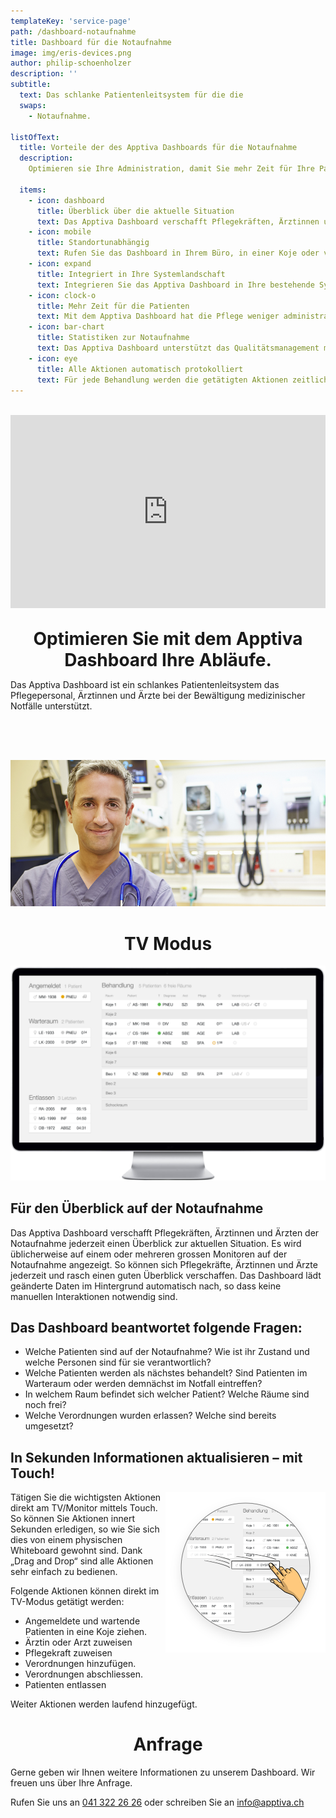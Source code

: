```yaml
---
templateKey: 'service-page'
path: /dashboard-notaufnahme
title: Dashboard für die Notaufnahme
image: img/eris-devices.png
author: philip-schoenholzer
description: ''
subtitle: 
  text: Das schlanke Patientenleitsystem für die die
  swaps: 
    - Notaufnahme.

listOfText:
  title: Vorteile der des Apptiva Dashboards für die Notaufnahme
  description: 
    Optimieren sie Ihre Administration, damit Sie mehr Zeit für Ihre Patienten haben.

  items:
    - icon: dashboard
      title: Überblick über die aktuelle Situation
      text: Das Apptiva Dashboard verschafft Pflegekräften, Ärztinnen und Ärzten der Notaufnahme einen Überblick zur aktuellen Situation. Sehen Sie alle relevanten Informationen auf einen Blick.
    - icon: mobile
      title: Standort­unabhängig
      text: Rufen Sie das Dashboard in Ihrem Büro, in einer Koje oder von zu Hause auf. Das Apptiva Dashboard passt sich optimal an das von Ihnen verwendete Gerät an, egal ob Desktop-PC, Tablet oder Smartphone.
    - icon: expand
      title: Integriert in Ihre System­landschaft
      text: Integrieren Sie das Apptiva Dashboard in Ihre bestehende Systemlandschaft um gleiche Daten nur einmal erfassen zu müssen und diese sofort verfügbar zu haben.
    - icon: clock-o
      title: Mehr Zeit für die Patienten
      text: Mit dem Apptiva Dashboard hat die Pflege weniger administrative Arbeit. Die notwendigen Informationen werden vorgelagert erfasst und mit wenigen Klicks aktualisiert. Die spätere Aufarbeitung der Daten entfällt.
    - icon: bar-chart
      title: Statistiken zur Notaufnahme
      text: Das Apptiva Dashboard unterstützt das Qualitäts­management mit Informationen zum Durchfluss sowie zur Prozess- und Betreuungsqualität.
    - icon: eye
      title: Alle Aktionen automatisch protokolliert
      text: Für jede Behandlung werden die getätigten Aktionen zeitlich genau protokolliert. So kann jede Behandlung innert Sekunden über die Suche aufgerufen und der zeitliche Ablauf nachvollzogen werden
---
```


<style>h1 {text-align: center}</style>

<div style="position: relative;	margin: 2rem 0; padding-bottom: 56.25%; padding-top: 25px; height: 0;">
  <iframe style="position: absolute; top: 0;	left: 0; width: 100%;	height: 100%;" src="https://www.youtube.com/embed/CIFltWCHlz0?feature=oembed&amp;wmode=transparent" allowfullscreen="" id="fitvid487652" frameborder="0"></iframe>
</div>

<div class="full-width dark-section" style="overflow: auto;">
<div class="container">
<h1 style="margin: 0;">Optimieren Sie mit dem Apptiva Dashboard Ihre Abläufe.</h1>
<p> Das Apptiva Dashboard ist ein schlankes Patientenleitsystem das Pflegepersonal, Ärztinnen und Ärzte bei der Bewältigung medizinischer Notfälle unterstützt.</p>
<img style="margin-top: 4rem; " src="img/emergency-universal.jpg" alt="Pflegeperson im Behandlungsraum" />
</div>
</div>

# TV Modus

![TV Modus](img/monitor.png)

## Für den Überblick auf der Notaufnahme

Das Apptiva Dashboard verschafft Pflegekräften, Ärztinnen und Ärzten der Notaufnahme jederzeit einen Überblick zur aktuellen Situation. Es wird üblicherweise auf einem oder mehreren grossen Monitoren auf der Notaufnahme angezeigt. So können sich Pflegekräfte, Ärztinnen und Ärzte jederzeit und rasch einen guten Überblick verschaffen. Das Dashboard lädt geänderte Daten im Hintergrund automatisch nach, so dass keine manuellen Interaktionen notwendig sind.

## Das Dashboard beantwortet folgende Fragen:

* Welche Patienten sind auf der Notaufnahme? Wie ist ihr Zustand und welche Personen sind für sie verantwortlich?
* Welche Patienten werden als nächstes behandelt? Sind Patienten im Warteraum oder werden demnächst im Notfall eintreffen?
* In welchem Raum befindet sich welcher Patient? Welche Räume sind noch frei?
* Welche Verordnungen wurden erlassen? Welche sind bereits umgesetzt?

## In Sekunden Informationen aktualisieren – mit Touch!

<div style="float: right; width: 16rem; max-width: 100%; ">
<img src="img/touch.png" alt="Mit Touch bedienen" />
</div>

Tätigen Sie die wichtigsten Aktionen direkt am TV/Monitor mittels Touch. So können Sie Aktionen innert Sekunden erledigen, so wie Sie sich dies von einem physischen Whiteboard gewohnt sind. Dank „Drag and Drop“ sind alle Aktionen sehr einfach zu bedienen.

Folgende Aktionen können direkt im TV-Modus getätigt werden:

* Angemeldete und wartende Patienten in eine Koje ziehen.
* Ärztin oder Arzt zuweisen
* Pflegekraft zuweisen
* Verordnungen hinzufügen.
* Verordnungen abschliessen.
* Patienten entlassen

Weiter Aktionen werden laufend hinzugefügt.

# Anfrage

Gerne geben wir Ihnen weitere Informationen zu unserem Dashboard. Wir freuen uns über Ihre Anfrage.

Rufen Sie uns an <a href="tel:+41413222626">041 322 26 26</a> oder schreiben Sie an <a href="mailto:info@apptiva.ch">info@­apptiva.ch</a>
